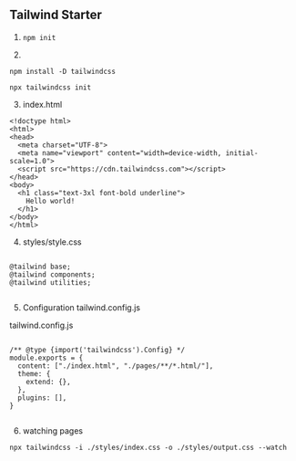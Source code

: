## Tailwind Starter

1. `npm init`

2.

```
npm install -D tailwindcss

npx tailwindcss init
```

3.  index.html

```
<!doctype html>
<html>
<head>
  <meta charset="UTF-8">
  <meta name="viewport" content="width=device-width, initial-scale=1.0">
  <script src="https://cdn.tailwindcss.com"></script>
</head>
<body>
  <h1 class="text-3xl font-bold underline">
    Hello world!
  </h1>
</body>
</html>
```

4. styles/style.css

```

@tailwind base;
@tailwind components;
@tailwind utilities;


```

5. Configuration tailwind.config.js

tailwind.config.js

```

/** @type {import('tailwindcss').Config} */
module.exports = {
  content: ["./index.html", "./pages/**/*.html/"],
  theme: {
    extend: {},
  },
  plugins: [],
}


```

6. watching pages

```
npx tailwindcss -i ./styles/index.css -o ./styles/output.css --watch

```
